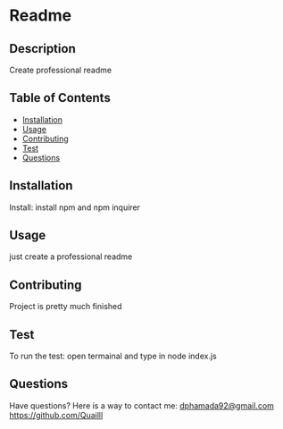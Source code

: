 # Readme
  
  ## Description
  Create professional readme

  ## Table of Contents
  * [Installation](#installation)
  * [Usage](#usage)
  * [Contributing](#contributing)
  * [Test](#test)
  * [Questions](#questions)

  ## Installation
  Install:
  install npm and npm inquirer

  ## Usage

  just create a professional readme

  ## Contributing

  Project is pretty much finished

  ## Test
  To run the test:
  open termainal and type in node index.js

  ## Questions

  Have questions? Here is a way to contact me: dphamada92@gmail.com https://github.com/Quailll

